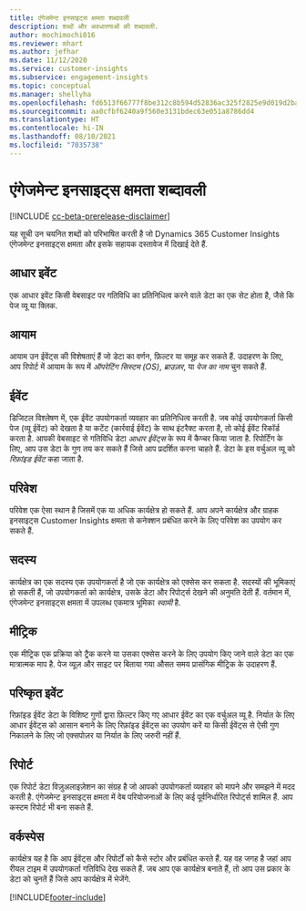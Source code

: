 ```yaml
---
title: एंगेजमेन्ट इनसाइट्स क्षमता शब्दावली
description: शब्दों और अवधारणाओं की शब्दावली.
author: mochimochi016
ms.reviewer: mhart
ms.author: jefhar
ms.date: 11/12/2020
ms.service: customer-insights
ms.subservice: engagement-insights
ms.topic: conceptual
ms.manager: shellyha
ms.openlocfilehash: fd6513f66777f8be312c8b594d52836ac325f2825e9d019d2ba0f49c587cf8ca
ms.sourcegitcommit: aa0cfbf6240a9f560e3131bdec63e051a8786dd4
ms.translationtype: HT
ms.contentlocale: hi-IN
ms.lasthandoff: 08/10/2021
ms.locfileid: "7035738"
---
```

# <a name="engagement-insights-capability-glossary"></a>एंगेजमेन्ट इनसाइट्स क्षमता शब्दावली

[!INCLUDE [cc-beta-prerelease-disclaimer](includes/cc-beta-prerelease-disclaimer.md)]

यह सूची उन चयनित शब्दों को परिभाषित करती है जो Dynamics 365 Customer Insights एंगेजमेन्ट इनसाइट्स क्षमता और इसके सहायक दस्तावेज में दिखाई देते हैं.

## <a name="base-event"></a>आधार इवेंट

एक आधार इवेंट किसी वेबसाइट पर गतिविधि का प्रतिनिधित्व करने वाले डेटा का एक सेट होता है, जैसे कि पेज व्यू या क्लिक. 

## <a name="dimensions"></a>आयाम

आयाम उन ईवेंट्स की विशेषताएं हैं जो डेटा का वर्णन, फ़िल्टर या समूह कर सकते हैं. उदाहरण के लिए, आप रिपोर्ट में आयाम के रूप में *ऑपरेटिंग सिस्टम (OS)*, *ब्राउज़र*, या *पेज का नाम* चुन सकते हैं.

## <a name="event"></a>ईवेंट

डिजिटल विश्लेषण में, एक ईवेंट उपयोगकर्ता व्यवहार का प्रतिनिधित्व करती है. जब कोई उपयोगकर्ता किसी पेज (व्यू ईवेंट) को देखता है या कटेंट (कार्रवाई ईवेंट) के साथ इंटरैक्ट करता है, तो कोई ईवेंट रिकॉर्ड करता है. आपकी वेबसाइट से गतिविधि डेटा *आधार ईवेंट्स* के रूप में कैप्चर किया जाता है. रिपोर्टिंग के लिए, आप उस डेटा के गुण तय कर सकते हैं जिसे आप प्रदर्शित करना चाहते हैं. डेटा के इस वर्चुअल व्यू को *रिफ़ांइड ईवेंट* कहा जाता है. 

## <a name="environment"></a>परिवेश

 परिवेश एक ऐसा स्थान है जिसमें एक या अधिक कार्यक्षेत्र हो सकते हैं. आप अपने कार्यक्षेत्र और ग्राहक इनसाइट्स Customer Insights क्षमता से कनेक्शन प्रबंधित करने के लिए परिवेश का उपयोग कर सकते हैं.

## <a name="member"></a>सदस्य

कार्यक्षेत्र का एक सदस्य एक उपयोगकर्ता है जो एक कार्यक्षेत्र को एक्सेस कर सकता है. सदस्यों की भूमिकाएं हो सकती हैं, जो उपयोगकर्ता को कार्यक्षेत्र, उसके डेटा और रिपोर्ट्स देखने की अनुमति देती हैं. वर्तमान में, एंगेजमेन्ट इनसाइट्स क्षमता में उपलब्ध एकमात्र भूमिका *स्वामी* है.

## <a name="metric"></a>मीट्रिक

एक मीट्रिक एक प्रक्रिया को ट्रैक करने या उसका एक्सेस करने के लिए उपयोग किए जाने वाले डेटा का एक मात्रात्मक माप है. पेज व्यूज़ और साइट पर बिताया गया औसत समय प्रासंगिक मीट्रिक के उदाहरण हैं.

## <a name="refined-event"></a>परिष्कृत इवेंट

रिफ़ांइड ईवेंट डेटा के विशिष्ट गुणों द्वारा फ़िल्टर किए गए आधार ईवेंट का एक वर्चुअल व्यू है. निर्यात के लिए आधार ईवेंट्स को आसान बनाने के लिए रिफ़ांइड ईवेंट्स का उपयोग करें या किसी ईवेंट्स से ऐसी गुण निकालने के लिए जो एक्सपोज़र या निर्यात के लिए जरुरी नहीं हैं.

## <a name="report"></a>रिपोर्ट

एक रिपोर्ट डेटा विज़ुअलाइज़ेशन का संग्रह है जो आपको उपयोगकर्ता व्यवहार को मापने और समझने में मदद करती है. एंगेजमेन्ट इनसाइट्स क्षमता में वेब परियोजनाओं के लिए कई पूर्वनिर्धारित रिपोर्ट्स शामिल हैं. आप कस्टम रिपोर्ट भी बना सकते हैं. 

## <a name="workspace"></a>वर्कस्पेस

कार्यक्षेत्र यह है कि आप ईवेंट्स और रिपोर्टों को कैसे स्टोर और प्रबंधित करते हैं. यह वह जगह है जहां आप रीयल टाइम में उपयोगकर्ता गतिविधि देख सकते हैं. जब आप एक कार्यक्षेत्र बनाते हैं, तो आप उस प्रकार के डेटा को चुनतें हैं जिसे आप कार्यक्षेत्र में भेजेंगे.


[!INCLUDE[footer-include](../includes/footer-banner.md)]